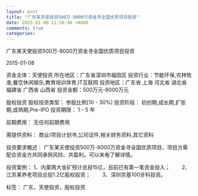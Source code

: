 ```yaml
---
layout: post
title: "广东某天使投资500万-8000万资金寻全国优质项目投资"
date: 2015-01-08 11:50:48 +0800
comments: true
categories: 
---
```

广东某天使投资500万-8000万资金寻全国优质项目投资



2015-01-08

资金主体：天使投资
所在地区：广东省深圳市福田区
投资行业：节能环保,农林牧渔,餐饮休闲娱乐,教育培训体育,IT互联网
投资地区：广东省 上海 河北省 湖北省 福建省 广西省 山西省
投资金额：500万元-8000万元

股权投资
股权投资类型：
                            参股比例[10 - 30%] 
                                                                                投资阶段：
                            初创期,成长期,扩张期,成熟期,Pre-IPO 
                                                                                                                                        投资期限：
                            1 - 5 年

前期费用：
无任何前期费用

需提供资料：
商业/项目计划书,公司证件,相关财务资料,其它资料

投资要求概述：
广东某天使投资500万-8000万资金寻全国优质项目，项目方需配合资金方共同承担风险、共盈利。可以来电了解详情。

投资案例：
1、内蒙两大金矿预计总投15亿，目前已有第一笔资金投入；
　　2、江苏某养老项目总投1.2亿股权投资；
　　3、深圳京基100牙科投资。

标签：
广东，天使投资，股权投资

